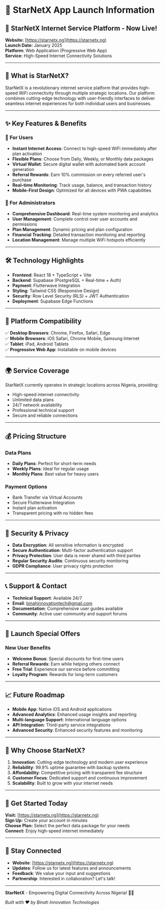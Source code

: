# 🚀 StarNetX App Launch Information

## 🌟 **StarNetX Internet Service Platform** - Now Live!

**Website:** [https://starnetx.ng](https://starnetx.ng)  
**Launch Date:** January 2025  
**Platform:** Web Application (Progressive Web App)  
**Service:** High-Speed Internet Connectivity Solutions

---

## 🎯 **What is StarNetX?**

StarNetX is a revolutionary internet service platform that provides high-speed WiFi connectivity through multiple strategic locations. Our platform combines cutting-edge technology with user-friendly interfaces to deliver seamless internet experiences for both individual users and businesses.

---

## ✨ **Key Features & Benefits**

### 🚀 **For Users**
- **Instant Internet Access**: Connect to high-speed WiFi immediately after plan activation
- **Flexible Plans**: Choose from Daily, Weekly, or Monthly data packages
- **Virtual Wallet**: Secure digital wallet with automated bank account generation
- **Referral Rewards**: Earn 10% commission on every referred user's purchase
- **Real-time Monitoring**: Track usage, balance, and transaction history
- **Mobile-First Design**: Optimized for all devices with PWA capabilities

### 🔧 **For Administrators**
- **Comprehensive Dashboard**: Real-time system monitoring and analytics
- **User Management**: Complete control over user accounts and permissions
- **Plan Management**: Dynamic pricing and plan configuration
- **Financial Tracking**: Detailed transaction monitoring and reporting
- **Location Management**: Manage multiple WiFi hotspots efficiently

---

## 🛠️ **Technology Highlights**

- **Frontend**: React 18 + TypeScript + Vite
- **Backend**: Supabase (PostgreSQL + Real-time + Auth)
- **Payment**: Flutterwave Integration
- **Styling**: Tailwind CSS (Responsive Design)
- **Security**: Row Level Security (RLS) + JWT Authentication
- **Deployment**: Supabase Edge Functions

---

## 📱 **Platform Compatibility**

✅ **Desktop Browsers**: Chrome, Firefox, Safari, Edge  
✅ **Mobile Browsers**: iOS Safari, Chrome Mobile, Samsung Internet  
✅ **Tablet**: iPad, Android Tablets  
✅ **Progressive Web App**: Installable on mobile devices  

---

## 🌍 **Service Coverage**

StarNetX currently operates in strategic locations across Nigeria, providing:
- High-speed internet connectivity
- Unlimited data plans
- 24/7 network availability
- Professional technical support
- Secure and reliable connections

---

## 💰 **Pricing Structure**

### **Data Plans**
- **Daily Plans**: Perfect for short-term needs
- **Weekly Plans**: Ideal for regular usage
- **Monthly Plans**: Best value for heavy users

### **Payment Options**
- Bank Transfer via Virtual Accounts
- Secure Flutterwave Integration
- Instant plan activation
- Transparent pricing with no hidden fees

---

## 🔐 **Security & Privacy**

- **Data Encryption**: All sensitive information is encrypted
- **Secure Authentication**: Multi-factor authentication support
- **Privacy Protection**: User data is never shared with third parties
- **Regular Security Audits**: Continuous security monitoring
- **GDPR Compliance**: User privacy rights protection

---

## 📞 **Support & Contact**

- **Technical Support**: Available 24/7
- **Email**: binahinnovationtech@gmail.com
- **Documentation**: Comprehensive user guides available
- **Community**: Active user community and support forums

---

## 🎉 **Launch Special Offers**

### **New User Benefits**
- **Welcome Bonus**: Special discounts for first-time users
- **Referral Rewards**: Earn while helping others connect
- **Free Trial**: Experience our service before committing
- **Loyalty Program**: Rewards for long-term customers

---

## 📈 **Future Roadmap**

- **Mobile App**: Native iOS and Android applications
- **Advanced Analytics**: Enhanced usage insights and reporting
- **Multi-language Support**: International language options
- **API Integration**: Third-party service integrations
- **Advanced Security**: Enhanced security features and monitoring

---

## 🌟 **Why Choose StarNetX?**

1. **Innovation**: Cutting-edge technology and modern user experience
2. **Reliability**: 99.9% uptime guarantee with backup systems
3. **Affordability**: Competitive pricing with transparent fee structure
4. **Customer Focus**: Dedicated support and continuous improvement
5. **Scalability**: Built to grow with your internet needs

---

## 🚀 **Get Started Today**

**Visit:** [https://starnetx.ng](https://starnetx.ng)  
**Sign Up:** Create your account in minutes  
**Choose Plan:** Select the perfect data package for your needs  
**Connect:** Enjoy high-speed internet immediately  

---

## 📢 **Stay Connected**

- **Website**: [https://starnetx.ng](https://starnetx.ng)
- **Updates**: Follow us for latest features and announcements
- **Feedback**: We value your input and suggestions
- **Partnership**: Interested in collaboration? Let's talk!

---

**StarNetX** - Empowering Digital Connectivity Across Nigeria! 🌟📡

*Built with ❤️ by Binah Innovation Technologies*
